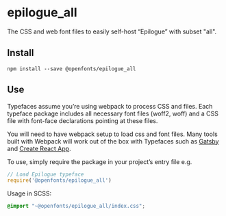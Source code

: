 
# epilogue_all

The CSS and web font files to easily self-host “Epilogue” with subset "all".

## Install

`npm install --save @openfonts/epilogue_all`

## Use

Typefaces assume you’re using webpack to process CSS and files. Each typeface
package includes all necessary font files (woff2, woff) and a CSS file with
font-face declarations pointing at these files.

You will need to have webpack setup to load css and font files. Many tools built
with Webpack will work out of the box with Typefaces such as [Gatsby](https://github.com/gatsbyjs/gatsby)
and [Create React App](https://github.com/facebookincubator/create-react-app).

To use, simply require the package in your project’s entry file e.g.

```javascript
// Load Epilogue typeface
require('@openfonts/epilogue_all')
```

Usage in SCSS:
```scss
@import "~@openfonts/epilogue_all/index.css";
```
